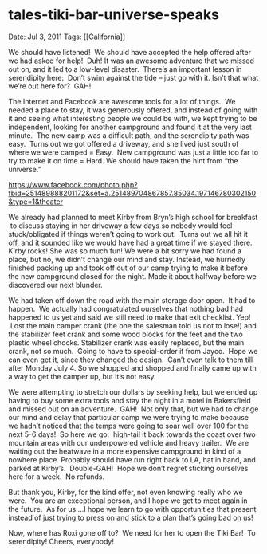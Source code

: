 # tales-tiki-bar-universe-speaks

Date: Jul 3, 2011
Tags: [[California]]

We should have listened!  We should have accepted the help offered after we had asked for help!  Duh! It was an awesome adventure that we missed out on, and it led to a low-level disaster.  There’s an important lesson in serendipity here:  Don’t swim against the tide – just go with it. Isn’t that what we’re out here for?  GAH!

The Internet and Facebook are awesome tools for a lot of things.  We needed a place to stay, it was generously offered, and instead of going with it and seeing what interesting people we could be with, we kept trying to be independent, looking for another campground and found it at the very last minute.  The new camp was a difficult path, and the serendipity path was easy.  Turns out we got offered a driveway, and she lived just south of where we were camped = Easy.  New campground was just a little too far to try to make it on time = Hard. We should have taken the hint from “the universe.”

https://www.facebook.com/photo.php?fbid=251489888201172&set=a.251489704867857.85034.197146780302150&type=1&theater

We already had planned to meet Kirby from Bryn’s high school for breakfast  to discuss staying in her driveway a few days so nobody would feel stuck/obligated if things weren’t going to work out.  Turns out we all hit it off, and it sounded like we would have had a great time if we stayed there. Kirby rocks! She was so much fun! We were a bit sorry we had found a place, but no, we didn’t change our mind and stay. Instead, we hurriedly finished packing up and took off out of our camp trying to make it before the new campground closed for the night. Made it about halfway before we discovered our next blunder.

We had taken off down the road with the main storage door open.  It had to happen.  We actually had congratulated ourselves that nothing bad had happened to us yet and said we still need to make that exit checklist. Yep!  Lost the main camper crank (the one the salesman told us not to lose!) and the stabilizer feet crank and some wood blocks for the feet and the two plastic wheel chocks. Stabilizer crank was easily replaced, but the main crank, not so much.  Going to have to special-order it from Jayco.  Hope we can even get it, since they changed the design.  Can’t even talk to them till after Monday July 4. So we shopped and shopped and finally came up with a way to get the camper up, but it’s not easy.

We were attempting to stretch our dollars by seeking help, but we ended up having to buy some extra tools and stay the night in a motel in Bakersfield and missed out on an adventure.  GAH!  Not only that, but we had to change our mind and delay that particular camp we were trying to make because we hadn’t noticed that the temps were going to soar well over 100 for the next 5-6 days!  So here we go:  high-tail it back towards the coast over two mountain areas with our underpowered vehicle and heavy trailer.  We are waiting out the heatwave in a more expensive campground in kind of a nowhere place. Probably should have run right back to LA, hat in hand, and parked at Kirby’s.  Double-GAH!  Hope we don’t regret sticking ourselves here for a week.  No refunds.

But thank you, Kirby, for the kind offer, not even knowing really who we were.  You are an exceptional person, and I hope we get to meet again in the future.  As for us….I hope we learn to go with opportunities that present instead of just trying to press on and stick to a plan that’s going bad on us!

Now, where has Roxi gone off to?  We need for her to open the Tiki Bar!  To serendipity! Cheers, everybody!